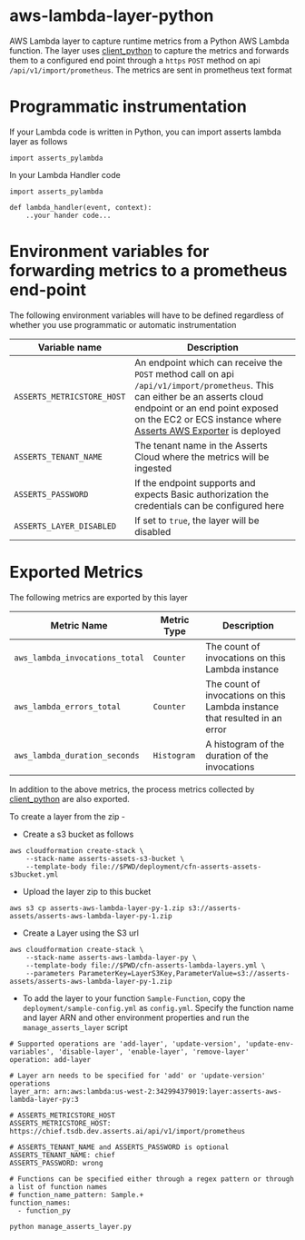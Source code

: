 # aws-lambda-layer-python

AWS Lambda layer to capture runtime metrics from a Python AWS Lambda function. The layer uses [client_python](https://github.com/prometheus/client_python) to capture the metrics and forwards them to a configured end point through a `https` `POST` method on api `/api/v1/import/prometheus`. The metrics are sent in prometheus text format

# Programmatic instrumentation

If your Lambda code is written in Python, you can import asserts lambda layer as follows

```
import asserts_pylambda
```

In your Lambda Handler code
```
import asserts_pylambda

def lambda_handler(event, context):
    ..your hander code...

```

# Environment variables for forwarding metrics to a prometheus end-point
The following environment variables will have to be defined regardless of whether you use programmatic or automatic instrumentation

|Variable name| Description|
|-------------|------------|
|`ASSERTS_METRICSTORE_HOST`|An endpoint which can receive the `POST` method call on api `/api/v1/import/prometheus`. This can either be an asserts cloud endpoint or an end point exposed on the EC2 or ECS instance where [Asserts AWS Exporter](https://app.gitbook.com/o/-Mih12_HEHZ0gGyaqQ0X/s/-Mih17ZSkwF7P2VxUo4u/quickstart-guide/setting-up-aws-serverless-monitoring) is deployed |
|`ASSERTS_TENANT_NAME`|The tenant name in the Asserts Cloud where the metrics will be ingested |
|`ASSERTS_PASSWORD`|If the endpoint supports and expects Basic authorization the credentials can be configured here |
|`ASSERTS_LAYER_DISABLED`| If set to `true`, the layer will be disabled|

# Exported Metrics

The following metrics are exported by this layer

|Metric Name|Metric Type|Description|
|-----------|------|-----|
|`aws_lambda_invocations_total`| `Counter` | The count of invocations on this Lambda instance |
|`aws_lambda_errors_total`| `Counter` | The count of invocations on this Lambda instance that resulted in an error |
|`aws_lambda_duration_seconds`| `Histogram` | A histogram of the duration of the invocations  |

In addition to the above metrics, the process metrics collected by [client_python](https://github.com/prometheus/client_python) are also exported.

To create a layer from the zip -

* Create a s3 bucket as follows

```
aws cloudformation create-stack \
    --stack-name asserts-assets-s3-bucket \
    --template-body file://$PWD/deployment/cfn-asserts-assets-s3bucket.yml
```

* Upload the layer zip to this bucket

```
aws s3 cp asserts-aws-lambda-layer-py-1.zip s3://asserts-assets/asserts-aws-lambda-layer-py-1.zip
```

* Create a Layer using the S3 url

```
aws cloudformation create-stack \
    --stack-name asserts-aws-lambda-layer-py \
    --template-body file://$PWD/cfn-asserts-lambda-layers.yml \
    --parameters ParameterKey=LayerS3Key,ParameterValue=s3://asserts-assets/asserts-aws-lambda-layer-py-1.zip
```

* To add the layer to your function `Sample-Function`, copy the `deployment/sample-config.yml` as `config.yml`. Specify
  the function name and layer ARN and other environment properties and run the `manage_asserts_layer` script


```
# Supported operations are 'add-layer', 'update-version', 'update-env-variables', 'disable-layer', 'enable-layer', 'remove-layer'
operation: add-layer

# Layer arn needs to be specified for 'add' or 'update-version' operations
layer_arn: arn:aws:lambda:us-west-2:342994379019:layer:asserts-aws-lambda-layer-py:3

# ASSERTS_METRICSTORE_HOST
ASSERTS_METRICSTORE_HOST: https://chief.tsdb.dev.asserts.ai/api/v1/import/prometheus

# ASSERTS_TENANT_NAME and ASSERTS_PASSWORD is optional
ASSERTS_TENANT_NAME: chief
ASSERTS_PASSWORD: wrong

# Functions can be specified either through a regex pattern or through a list of function names
# function_name_pattern: Sample.+
function_names:
  - function_py
```

```
python manage_asserts_layer.py
```
